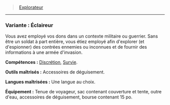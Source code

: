 ﻿> [Explorateur](hd_background_explorateur.md)

---

### Variante : Éclaireur

Vous avez employé vos dons dans un contexte militaire ou guerrier. Sans être un soldat à part entière, vous étiez employé afin d'explorer (et d'espionner) des contrées ennemies ou inconnues et de fournir des informations à une armée d'invasion.

**Compétences :** [Discrétion](hd_abilities_dexterity_discretion.md), [Survie](hd_abilities_wisdom_survie.md).

**Outils maîtrisés :** Accessoires de déguisement.

**Langues maîtrisées :** Une langue au choix.

**Équipement :** Tenue de voyageur, sac contenant couverture et tente, outre d'eau, accessoires de déguisement, bourse contenant 15 po.

